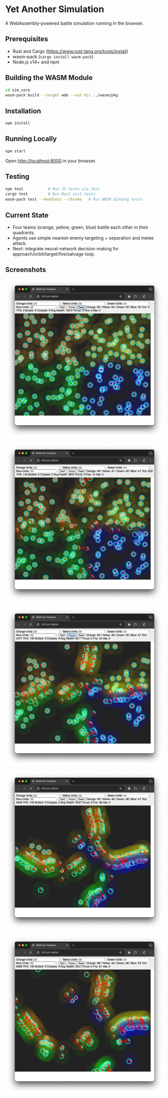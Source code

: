 # Yet Another Simulation

A WebAssembly-powered battle simulation running in the browser.

## Prerequisites

- Rust and Cargo (https://www.rust-lang.org/tools/install)
- wasm-pack (`cargo install wasm-pack`)
- Node.js v14+ and npm

## Building the WASM Module

```bash
cd sim_core
wasm-pack build --target web --out-dir ../wasm/pkg
```

## Installation

```bash
npm install
```

## Running Locally

```bash
npm start
```

Open [http://localhost:8000](http://localhost:8000) in your browser.

## Testing

```bash
npm test           # Run JS tests via Jest
cargo test         # Run Rust unit tests
wasm-pack test --headless --chrome   # Run WASM binding tests
```

## Current State

- Four teams (orange, yellow, green, blue) battle each other in their quadrants.
- Agents use simple nearest-enemy targeting + separation and melee attack.
- Next: integrate neural-network decision making for approach/orbit/target/fire/salvage loop.

## Screenshots

![Screenshot 2025-05-04 12:35:25](./Screenshot%202025-05-04%20at%2012.35.25.png)

![Screenshot 2025-05-04 12:35:33](./Screenshot%202025-05-04%20at%2012.35.33.png)

![Screenshot 2025-05-04 12:35:56](./Screenshot%202025-05-04%20at%2012.35.56.png)

![Screenshot 2025-05-04 12:36:24](./Screenshot%202025-05-04%20at%2012.36.24.png)

![Screenshot 2025-05-04 12:36:47](./Screenshot%202025-05-04%20at%2012.36.47.png)
